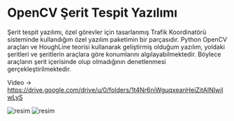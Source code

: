 # OpenCV Şerit Tespit Yazılımı

Şerit tespit yazılımı, özel görevler için tasarlanmış Trafik Koordinatörü sisteminde kullandığım özel yazılım paketimin bir parçasıdır.
Python OpenCV araçları ve HoughLine teorisi kullanarak geliştirmiş olduğum yazılım, yoldaki şeritleri ve şeritlerin araçlara göre konumlarını algılayabilmektedir. Böylece araçların şerit içerisinde olup olmadığının denetlenmesi gerçekleştirilmektedir.

Video -> https://drive.google.com/drive/u/0/folders/1t4Nr6niWguqxeanHeiZitAINIwjlwLyS

![resim](https://github.com/mehmet-engineer/OpenCV_Serit_Tespit_Yazilimi/blob/main/resim.png)
![resim](https://github.com/mehmet-engineer/OpenCV_Serit_Tespit_Yazilimi/blob/main/resim2.png)
